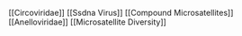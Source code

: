 [[Circoviridae]]
[[Ssdna Virus]]
[[Compound Microsatellites]]
[[Anelloviridae]]
[[Microsatellite Diversity]]
